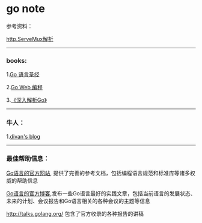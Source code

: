 # go note

参考资料：

[http.ServeMux解析](http://studygolang.com/articles/4890)

***
### books:

1.[Go 语言圣经](http://golang-china.github.io/gopl-zh/index.html)

2.[Go Web 编程](https://wizardforcel.gitbooks.io/build-web-application-with-golang/content/index.html)

3.[《深入解析Go》](https://tiancaiamao.gitbooks.io/go-internals/content/zh/index.html)


***
### 牛人：

1.[divan's blog](https://divan.github.io)




***
### 最佳帮助信息：
[Go语言的官方网站](https://golang.org ),
提供了完善的参考文档，包括编程语言规范和标准库等诸多权威的帮助信息

[Go语言的官方博客]( https://blog.golang.org),发布一些Go语言最好的实践文章，包括当前语言的发展状态、未来的计划、会议报告和Go语言相关的各种会议的主题等信息

 http://talks.golang.org/ 包含了官方收录的各种报告的讲稿

